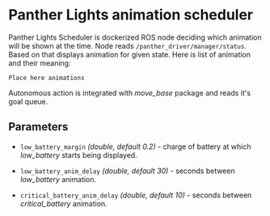 # Panther Lights animation scheduler

Panther Lights Scheduler is dockerized ROS node deciding which animation will be shown at the time. Node reads `/panther_driver/manager/status`. Based on that displays animation for given state. Here is list of animation and their meaning:

```
Place here animations
```

Autonomous action is integrated with *move_base* package and reads it's goal queue.

## Parameters
- `low_battery_margin` *(double, default 0.2)* - charge of battery at which *low_battery* starts being displayed.
- `low_battery_anim_delay` *(double, default 30)* - seconds between *low_battery* animation.

- `critical_battery_anim_delay` *(double, default 10)* - seconds between *critical_battery* animation.
